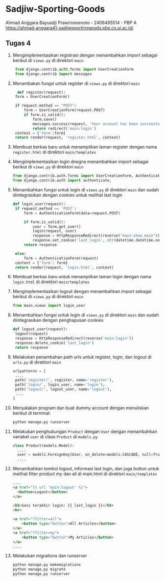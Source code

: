 # Sadjiw-Sporting-Goods
Ahmad Anggara Bayuadji Prawirosoenoto - 2406495514 - PBP A
https://ahmad-anggara41-sadjiwsportinggoods.pbp.cs.ui.ac.id/

## Tugas 4
1. Mengimplementasikan registrasi dengan menambahkan import sebagai berikut di `views.py` di direktori `main`
   ```python
    from django.contrib.auth.forms import UserCreationForm
    from django.contrib import messages
   ```

2. Menambakan fungsi untuk register di `views.py` di direktori `main`
   ```python
     def register(request):
    form = UserCreationForm()

    if request.method == "POST":
        form = UserCreationForm(request.POST)
        if form.is_valid():
            form.save()
            messages.success(request, 'Your account has been successfully created!')
            return redirect('main:login')
    context = {'form':form}
    return render(request, 'register.html', context)
   ```

3. Membuat berkas baru untuk menampilkan laman register dengan nama `register.html` di direktori `main/templates`

4. Mengimplementasikan login dnegna menambahkan import sebagai berikut di `views.py` di direktori `main`
   ```python
   from django.contrib.auth.forms import UserCreationForm, AuthenticationForm
   from django.contrib.auth import authenticate, 
   ```

5. Menambahkan fungsi untuk login di `views.py` di direktori `main` dan sudah diintegrasikan dengan cookies untuk melihat last login
   ```python
   def login_user(request):
    if request.method == 'POST':
        form = AuthenticationForm(data=request.POST)

        if form.is_valid():
            user = form.get_user()
            login(request, user)
            response = HttpResponseRedirect(reverse("main:show_main"))
            response.set_cookie('last_login', str(datetime.datetime.now()))
        return response

    else:
        form = AuthenticationForm(request)
    context = {'form': form}
    return render(request, 'login.html', context)
   ```

6. Membuat berkas baru untuk menampilkan laman login dengan nama `login.html` di direktori `main/templates`

7. Mengimplementasikan logout dengan menambahkan import sebagai berikut di `views.py` di direktori `main`
   ```python
   from main.views import login_user
   ```

8. Menambahkan fungsi untuk login di `views.py` di direktori `main` dan sudah diintegrasikan dengan penghapusan cookies
   ```python
   def logout_user(request):
    logout(request)
    response = HttpResponseRedirect(reverse('main:login'))
    response.delete_cookie('last_login')
    return response
   ```

9. Melakukan penambahan path urls untuk register, login, dan logout di `urls.py` di direktori `main`
   ```python
   urlpatterns = [
    ....
    path('register/', register, name='register'),
    path('login/', login_user, name='login'),
    path('logout/', logout_user, name='logout'),
    ....
   ]
   ```

10. Menyalakan program dan buat dummy account dengan menuliskan berikut di terminal:
    ```bash
    python manage.py runserver

11. Melakukan penghubungan `Product` dengan `User` dengan menambahkan variabel `user` di class `Product` di `models.py`
    ```python
    class Product(models.Model):
      ....
      user = models.ForeignKey(User, on_delete=models.CASCADE, null=True)
      ....
    ```

12. Menambahkan tombol logout, informasi last login, dan juga button untuk melihat filter product my dan all di main.html di direktori `main/templates`
    ```html
    ....
    <a href="{% url 'main:logout' %}">
      <button>Logout</button>
    </a>
    
    <h5>Sesi terakhir login: {{ last_login }}</h5>
    <hr>
      
    <a href="?filter=all">
        <button type="button">All Articles</button>
    </a>
    <a href="?filter=my">
        <button type="button">My Articles</button>
    </a>
    ....
    ```

13. Melakukan migrations dan runserver
    ```bash
    python manage.py makemigrations
    python manage.py migrate
    python manage.py runserver
    ```



    
   
   
   
